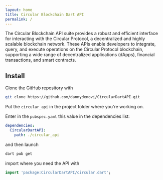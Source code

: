 ```yaml
---
layout: home
title: Circular Blockchain Dart API
permalink: /
---
```


The Circular Blockchain API suite provides a robust and efficient interface for interacting with the Circular Protocol, a decentralized and highly scalable blockchain network. These APIs enable developers to integrate, query, and execute operations on the Circular Protocol blockchain, supporting a wide range of decentralized applications (dApps), financial transactions, and smart contracts.

## Install

Clone the GitHub repository with

```bash
git clone https://github.com/dannydenovi/CircularDartAPI.git
```

Put the `circular_api` in the project folder where you're working on.

Enter in the `pubspec.yaml` this value in the dependencies list:

```yaml
dependencies:
  CircularDartAPI:
    path: ./circular_api
```

and then launch

```bash
dart pub get
```

import where you need the API with

```dart
import 'package:CircularDartAPI/circular.dart';
```

